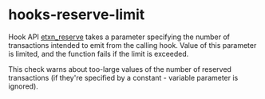# hooks-reserve-limit

Hook API [etxn_reserve](https://xrpl-hooks.readme.io/reference/etxn_reserve) takes a parameter specifying the number of transactions intended to emit from the calling hook. Value of this parameter is limited, and the function fails if the limit is exceeded.

This check warns about too-large values of the number of reserved transactions (if they're specified by a constant - variable parameter is ignored).
